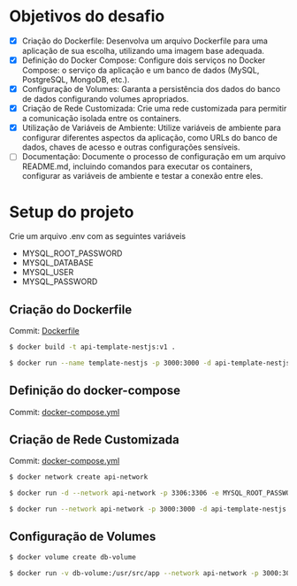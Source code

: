 # Objetivos do desafio
- [X] Criação do Dockerfile: Desenvolva um arquivo Dockerfile para uma aplicação de sua escolha, utilizando uma imagem base adequada.
- [X] Definição do Docker Compose: Configure dois serviços no Docker Compose: o serviço da aplicação e um banco de dados (MySQL, PostgreSQL, MongoDB, etc.).
- [X] Configuração de Volumes: Garanta a persistência dos dados do banco de dados configurando volumes apropriados.
- [X] Criação de Rede Customizada: Crie uma rede customizada para permitir a comunicação isolada entre os containers.
- [X] Utilização de Variáveis de Ambiente: Utilize variáveis de ambiente para configurar diferentes aspectos da aplicação, como URLs do banco de dados, chaves de acesso e outras configurações sensíveis.
- [ ] Documentação: Documente o processo de configuração em um arquivo README.md, incluindo comandos para executar os containers, configurar as variáveis de ambiente e testar a conexão entre eles.
 
 # Setup do projeto
 Crie um arquivo .env com as seguintes variáveis
  - MYSQL_ROOT_PASSWORD
  - MYSQL_DATABASE
  - MYSQL_USER
  - MYSQL_PASSWORD

## Criação do Dockerfile
Commit: [Dockerfile](https://github.com/GusMartins499/rocketseat-multiple-containers/commit/b70155ab3a09fb1a5e4739a786fd51f834049d02)

```bash
$ docker build -t api-template-nestjs:v1 .
```
```bash
$ docker run --name template-nestjs -p 3000:3000 -d api-template-nestjs:v1
```

## Definição do docker-compose
Commit: [docker-compose.yml](https://github.com/GusMartins499/rocketseat-multiple-containers/commit/59de2dfa7946f5f4835587bcf88fcfef5079e88b)

## Criação de Rede Customizada
Commit: [docker-compose.yml](https://github.com/GusMartins499/rocketseat-multiple-containers/commit/bae8e622d7940ba51274b57f87f3a6e4e3501dcc)

```bash
$ docker network create api-network
```

```bash
$ docker run -d --network api-network -p 3306:3306 -e MYSQL_ROOT_PASSWORD= -e MYSQL_DATABASE= -e MYSQL_USER= -e MYSQL_PASSWORD= --name mysql mysql:8
```

```bash
$ docker run --network api-network -p 3000:3000 -d api-template-nestjs:v2
```

## Configuração de Volumes

```bash
$ docker volume create db-volume
```

```bash
$ docker run -v db-volume:/usr/src/app --network api-network -p 3000:3000 -d api-template-nestjs:v6
```